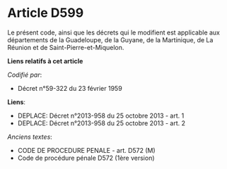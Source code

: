 # Article D599

Le présent code, ainsi que les décrets qui le modifient est applicable aux départements de la Guadeloupe, de la Guyane, de la
Martinique, de La Réunion et de Saint-Pierre-et-Miquelon.

**Liens relatifs à cet article**

_Codifié par_:

  - Décret n°59-322 du 23 février 1959

**Liens**:

  - DEPLACE: Décret n°2013-958 du 25 octobre 2013 - art. 1
  - DEPLACE: Décret n°2013-958 du 25 octobre 2013 - art. 2

_Anciens textes_:

  - CODE DE PROCEDURE PENALE - art. D572 (M)
  - Code de procédure pénale D572 (1ère version)
